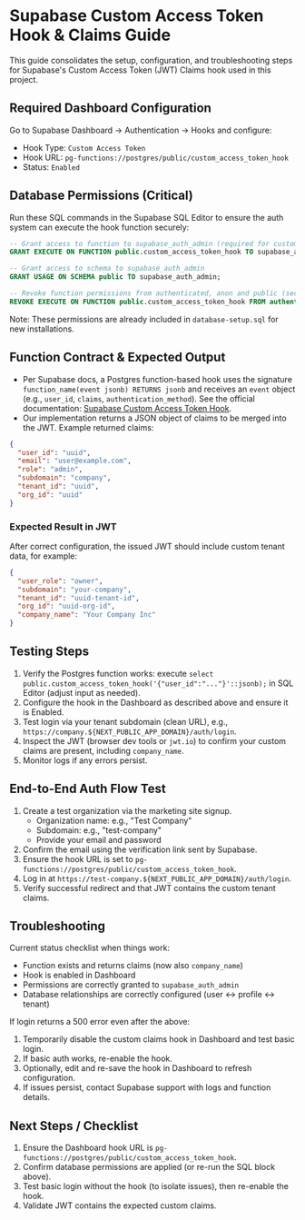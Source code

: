 <!-- docs/SUPABASE_CUSTOM_CLAIMS_HOOK.md -->
# Supabase Custom Access Token Hook & Claims Guide

This guide consolidates the setup, configuration, and troubleshooting steps for Supabase's Custom Access Token (JWT) Claims hook used in this project.

## Required Dashboard Configuration

Go to Supabase Dashboard → Authentication → Hooks and configure:

- Hook Type: `Custom Access Token`
- Hook URL: `pg-functions://postgres/public/custom_access_token_hook`
- Status: `Enabled`

## Database Permissions (Critical)

Run these SQL commands in the Supabase SQL Editor to ensure the auth system can execute the hook function securely:

```sql
-- Grant access to function to supabase_auth_admin (required for custom claims hook)
GRANT EXECUTE ON FUNCTION public.custom_access_token_hook TO supabase_auth_admin;

-- Grant access to schema to supabase_auth_admin
GRANT USAGE ON SCHEMA public TO supabase_auth_admin;

-- Revoke function permissions from authenticated, anon and public (security)
REVOKE EXECUTE ON FUNCTION public.custom_access_token_hook FROM authenticated, anon, public;
```

Note: These permissions are already included in `database-setup.sql` for new installations.

## Function Contract & Expected Output

- Per Supabase docs, a Postgres function-based hook uses the signature `function_name(event jsonb) RETURNS jsonb` and receives an `event` object (e.g., `user_id`, `claims`, `authentication_method`). See the official documentation: [Supabase Custom Access Token Hook](https://supabase.com/docs/guides/auth/auth-hooks/custom-access-token-hook).
- Our implementation returns a JSON object of claims to be merged into the JWT. Example returned claims:

```json
{
  "user_id": "uuid",
  "email": "user@example.com",
  "role": "admin",
  "subdomain": "company",
  "tenant_id": "uuid",
  "org_id": "uuid"
}
```

### Expected Result in JWT

After correct configuration, the issued JWT should include custom tenant data, for example:

```json
{
  "user_role": "owner",
  "subdomain": "your-company",
  "tenant_id": "uuid-tenant-id",
  "org_id": "uuid-org-id",
  "company_name": "Your Company Inc"
}
```

## Testing Steps

1. Verify the Postgres function works: execute `select public.custom_access_token_hook('{"user_id":"..."}'::jsonb);` in SQL Editor (adjust input as needed).
2. Configure the hook in the Dashboard as described above and ensure it is Enabled.
3. Test login via your tenant subdomain (clean URL), e.g., `https://company.${NEXT_PUBLIC_APP_DOMAIN}/auth/login`.
4. Inspect the JWT (browser dev tools or `jwt.io`) to confirm your custom claims are present, including `company_name`.
5. Monitor logs if any errors persist.

## End-to-End Auth Flow Test

1. Create a test organization via the marketing site signup.
   - Organization name: e.g., "Test Company"
   - Subdomain: e.g., "test-company"
   - Provide your email and password
2. Confirm the email using the verification link sent by Supabase.
3. Ensure the hook URL is set to `pg-functions://postgres/public/custom_access_token_hook`.
4. Log in at `https://test-company.${NEXT_PUBLIC_APP_DOMAIN}/auth/login`.
5. Verify successful redirect and that JWT contains the custom tenant claims.

## Troubleshooting

Current status checklist when things work:

- Function exists and returns claims (now also `company_name`)
- Hook is enabled in Dashboard
- Permissions are correctly granted to `supabase_auth_admin`
- Database relationships are correctly configured (user ↔ profile ↔ tenant)

If login returns a 500 error even after the above:

1. Temporarily disable the custom claims hook in Dashboard and test basic login.
2. If basic auth works, re-enable the hook.
3. Optionally, edit and re-save the hook in Dashboard to refresh configuration.
4. If issues persist, contact Supabase support with logs and function details.

## Next Steps / Checklist

1. Ensure the Dashboard hook URL is `pg-functions://postgres/public/custom_access_token_hook`.
2. Confirm database permissions are applied (or re-run the SQL block above).
3. Test basic login without the hook (to isolate issues), then re-enable the hook.
4. Validate JWT contains the expected custom claims.
